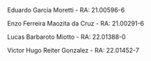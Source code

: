 Eduardo Garcia Moretti - RA: 21.00596-6

Enzo Ferreira Maozita da Cruz - RA: 21.00291-6

Lucas Barbaroto Miotto - RA: 22.01388-0

Victor Hugo Reiter Gonzalez - RA: 22.01452-7